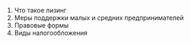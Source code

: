 1) Что такое лизинг
2) Меры поддержки малых и средних предпринимателей
3) Правовые формы
4) Виды налогообложения
